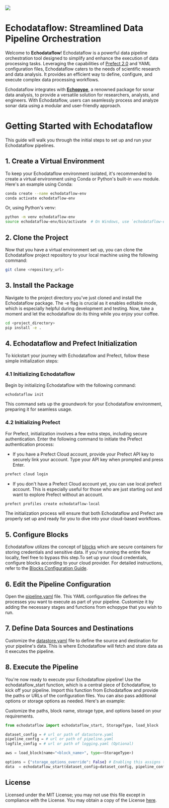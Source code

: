 <div>
  <a href="https://echodataflow.readthedocs.io/en/latest/?badge=latest">
    <img src="https://readthedocs.org/projects/echodataflow/badge/?version=latest"/>
  </a>
</div>

# Echodataflow: Streamlined Data Pipeline Orchestration

Welcome to **Echodataflow**! Echodataflow is a powerful data pipeline orchestration tool designed to simplify and enhance the execution of data processing tasks. Leveraging the capabilities of [Prefect 2.0](https://www.prefect.io/) and YAML configuration files, Echodataflow caters to the needs of scientific research and data analysis. It provides an efficient way to define, configure, and execute complex data processing workflows.

Echodataflow integrates with [**Echopype**](https://github.com/OSOceanAcoustics/echopype), a renowned package for sonar data analysis, to provide a versatile solution for researchers, analysts, and engineers. With Echodataflow, users can seamlessly process and analyze sonar data using a modular and user-friendly approach.


# Getting Started with Echodataflow

This guide will walk you through the initial steps to set up and run your Echodataflow pipelines.

## 1. Create a Virtual Environment

To keep your Echodataflow environment isolated, it's recommended to create a virtual environment using Conda or Python's built-in `venv` module. Here's an example using Conda:

```bash
conda create --name echodataflow-env
conda activate echodataflow-env
```

Or, using Python's venv:

```bash
python -m venv echodataflow-env
source echodataflow-env/bin/activate  # On Windows, use `echodataflow-env\Scripts\activate`
```

## 2. Clone the Project
Now that you have a virtual environment set up, you can clone the Echodataflow project repository to your local machine using the following command:

```bash
git clone <repository_url>
```

## 3. Install the Package
Navigate to the project directory you've just cloned and install the Echodataflow package. The -e flag is crucial as it enables editable mode, which is especially helpful during development and testing. Now, take a moment and let the echodataflow do its thing while you enjoy your coffee.

```bash
cd <project_directory>
pip install -e .
```

## 4. Echodataflow and Prefect Initialization

To kickstart your journey with Echodataflow and Prefect, follow these simple initialization steps:

### 4.1 Initializing Echodataflow
Begin by initializing Echodataflow with the following command:

```bash
echodataflow init
```
This command sets up the groundwork for your Echodataflow environment, preparing it for seamless usage.

### 4.2 Initializing Prefect
For Prefect, initialization involves a few extra steps, including secure authentication. Enter the following command to initiate the Prefect authentication process:

- If you have a Prefect Cloud account, provide your Prefect API key to securely link your account. Type your API key when prompted and press Enter.

```bash
prefect cloud login
```

- If you don't have a Prefect Cloud account yet, you can use local prefect account. This is especially useful for those who are just starting out and want to explore Prefect without an account.

```bash
prefect profiles create echodataflow-local
```

The initialization process will ensure that both Echodataflow and Prefect are properly set up and ready for you to dive into your cloud-based workflows.

## 5. Configure Blocks
Echodataflow utilizes the concept of [blocks](./docs/configuration/blocks.md) which are secure containers for storing credentials and sensitive data. If you're running the entire flow locally, feel free to bypass this step.To set up your cloud credentials, configure blocks according to your cloud provider. For detailed instructions, refer to the [Blocks Configuration Guide](./docs/configuration/blocks.md#creating-credential-blocks).

## 6. Edit the Pipeline Configuration
Open the [pipeline.yaml](./docs/configuration/pipeline.md) file. This YAML configuration file defines the processes you want to execute as part of your pipeline. Customize it by adding the necessary stages and functions from echopype that you wish to run.

## 7. Define Data Sources and Destinations
Customize the [datastore.yaml](./docs/configuration/datastore.md) file to define the source and destination for your pipeline's data. This is where Echodataflow will fetch and store data as it executes the pipeline.

## 8. Execute the Pipeline
You're now ready to execute your Echodataflow pipeline! Use the echodataflow_start function, which is a central piece of Echodataflow, to kick off your pipeline. Import this function from Echodataflow and provide the paths or URLs of the configuration files. You can also pass additional options or storage options as needed. Here's an example:

Customize the paths, block name, storage type, and options based on your requirements.


```python
from echodataflow import echodataflow_start, StorageType, load_block

dataset_config = # url or path of datastore.yaml
pipeline_config = # url or path of pipeline.yaml
logfile_config = # url or path of logging.yaml (Optional)

aws = load_block(name="<block_name>", type=<StorageType>)

options = {"storage_options_override": False} # Enabling this assigns the block for universal use, avoiding the need for repetitive configurations when employing a single credential block throughout the application.
data  = echodataflow_start(dataset_config=dataset_config, pipeline_config=pipeline_config, logging_config=logfile_config, storage_options=aws, options=options)
```

## License

Licensed under the MIT License; you may not use this file except in compliance with the License. You may obtain a copy of the License [here](./LICENSE).
